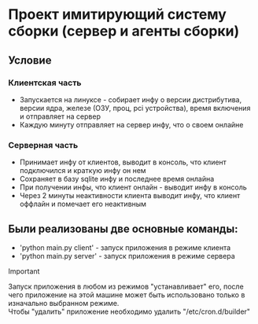 # Проект имитирующий систему сборки (сервер и агенты сборки)
## Условие
### Клиентская часть
- Запускается на линуксе - собирает инфу о версии дистрибутива, версии ядра, железе (ОЗУ, проц, pci устройства), время включения и отправляет на сервер
- Каждую минуту отправляет на сервер инфу, что о своем онлайне
### Серверная часть
- Принимает инфу от клиентов, выводит в консоль, что клиент подключился и краткую инфу он нем
- Сохраняет в базу sqlite инфу и последнее время онлайна
- При получении инфы, что клиент онлайн - выводит инфу в консоль
- Через 2 минуты неактивности клиента выводит инфу, что клиент оффлайн и помечает его неактивным

## Были реализованы две основные команды:
- 'python main.py client' - запуск приложения в режиме клиента
- 'python main.py server' - запуск приложения в режиме сервера

> [!IMPORTANT]
> Запуск приложения в любом из режимов "устанавливает" его, после чего приложение на этой машине может быть использовано только в изначально выбранном режиме.  
> Чтобы "удалить" приложение необходимо удалить "/etc/cron.d/builder" 
